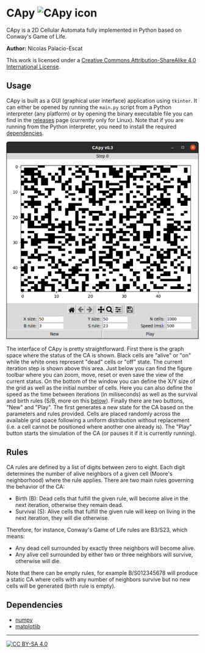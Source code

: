 # CApy ![CApy icon](img/capy.ico)

CApy is a 2D Cellular Automata fully implemented in Python based on Conway's
Game of Life.

**Author:** Nicolas Palacio-Escat

This work is licensed under a
[Creative Commons Attribution-ShareAlike 4.0 International License][cc-by-sa].

## Usage

CApy is built as a GUI (graphical user interface) application using `tkinter`.
It can either be opened by running the `main.py` script from a Python
interpreter (any platform) or by opening the binary executable file you can find
in the [releases](https://github.com/Nic-Nic/CApy/releases/latest) page
(currently only for Linux). Note that if you are running from the Python
interpreter, you need to install the required [dependencies](#dependencies).

![Interface example](img/interface.png)

The interface of CApy is pretty straightforward. First there is the graph space
where the status of the CA is shown. Black cells are "alive" or "on" while the
white ones represent "dead" cells or "off" state. The current iteration step is
shown above this area. Just below you can find the figure toolbar where you can
zoom, move, reset or even save the view of the current status. On the bottom of
the window you can define the X/Y size of the grid as well as the initial number
of cells. Here you can also define the speed as the time between iterations (in
miliseconds) as well as the survival and birth rules (S/B, more on this
[below](#rules)). Finally there are two buttons, "New" and "Play". The first
generates a new state for the CA based on the parameters and rules provided.
Cells are placed randomly across the available grid space following a uniform
distribution without replacement (i.e. a cell cannot be positioned where another
one already is). The "Play" button starts the simulation of the CA (or pauses it
if it is currently running).

## Rules

CA rules are defined by a list of digits between zero to eight. Each digit
determines the number of alive neighbors of a given cell (Moore's neighborhood)
where the rule applies. There are two main rules governing the behavior of the
CA:

- Birth (B): Dead cells that fulfill the given rule, will become alive in the
  next iteration, otherwise they remain dead.
- Survival (S): Alive cells that fulfill the given rule will keep on living in
  the next iteration, they will die otherwise.

Therefore, for instance, Conway's Game of Life rules are B3/S23, which means:

- Any dead cell surrounded by exactly three neighbors will become alive.
- Any alive cell surrounded by either two or three neighbors will survive,
  otherwise will die.

Note that there can be empty rules, for example B/S012345678 will produce a
static CA where cells with any number of neighbors survive but no new cells will
be generated (birth rule is empty).

## Dependencies

- [numpy](https://numpy.org/)
- [matplotlib](https://matplotlib.org/)

---

[![CC BY-SA 4.0][cc-by-sa-image]][cc-by-sa]

[cc-by-sa]: http://creativecommons.org/licenses/by-sa/4.0/
[cc-by-sa-image]: https://licensebuttons.net/l/by-sa/4.0/88x31.png
